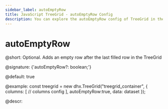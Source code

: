 ```yaml
---
sidebar_label: autoEmptyRow
title: JavaScript TreeGrid - autoEmptyRow Config 
description: You can explore the autoEmptyRow config of TreeGrid in the documentation of the DHTMLX JavaScript UI library. Browse developer guides and API reference, try out code examples and live demos, and download a free 30-day evaluation version of DHTMLX Suite 7.
---
```


# autoEmptyRow

@short: Optional. Adds an empty row after the last filled row in the TreeGrid

@signature: {'autoEmptyRow?: boolean;'}

@default: true

@example:
const treegrid = new dhx.TreeGrid("treegrid_container", {
	columns: [
		// columns config
	],
	autoEmptyRow:true,
	data: dataset
});

@descr:

